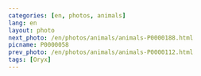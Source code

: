 ```yaml
---
categories: [en, photos, animals]
lang: en
layout: photo
next_photo: /en/photos/animals/animals-P0000188.html
picname: P0000058
prev_photo: /en/photos/animals/animals-P0000112.html
tags: [Oryx]
---
```

